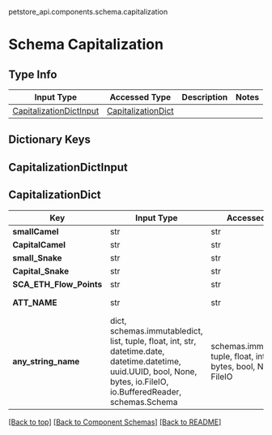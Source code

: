 petstore_api.components.schema.capitalization
# Schema Capitalization

## Type Info
Input Type | Accessed Type | Description | Notes
------------ | ------------- | ------------- | -------------
[CapitalizationDictInput](#capitalizationdictinput) | [CapitalizationDict](#capitalizationdict) |  |

## Dictionary Keys
## CapitalizationDictInput
## CapitalizationDict

Key | Input Type | Accessed Type | Description | Notes
------------ | ------------- | ------------- | ------------- | -------------
**smallCamel** | str | str |  | [optional]
**CapitalCamel** | str | str |  | [optional]
**small_Snake** | str | str |  | [optional]
**Capital_Snake** | str | str |  | [optional]
**SCA_ETH_Flow_Points** | str | str |  | [optional]
**ATT_NAME** | str | str | Name of the pet  | [optional]
**any_string_name** | dict, schemas.immutabledict, list, tuple, float, int, str, datetime.date, datetime.datetime, uuid.UUID, bool, None, bytes, io.FileIO, io.BufferedReader, schemas.Schema | schemas.immutabledict, tuple, float, int, str, bytes, bool, None, FileIO | any string name can be used but the value must be the correct type | [optional]

[[Back to top]](#top) [[Back to Component Schemas]](../../../README.md#Component-Schemas) [[Back to README]](../../../README.md)
